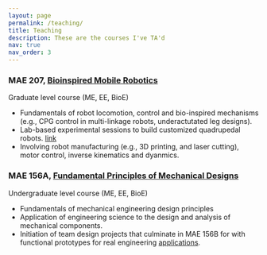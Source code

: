```yaml
---
layout: page
permalink: /teaching/
title: Teaching
description: These are the courses I've TA'd
nav: true
nav_order: 3
---
```


### MAE 207, [Bioinspired Mobile Robotics](http://gravishlab.ucsd.edu/teaching/)
Graduate level course (ME, EE, BioE)
- Fundamentals of robot locomotion, control and bio-inspired mechanisms (e.g., CPG control in multi-linkage robots, underactutated leg designs).
- Lab-based experimental sessions to build customized quadrupedal robots. [link](https://twitter.com/ucsdjacobs/status/1007075113735413760)
- Involving robot manufacturing (e.g., 3D printing, and laser cutting), motor control, inverse kinematics and dyanmics.


### MAE 156A, [Fundamental Principles of Mechanical Designs](https://mae156a.eng.ucsd.edu/)
Undergraduate level course (ME, EE, BioE)
- Fundamentals of mechanical engineering design principles
- Application of engineering science to the design and analysis of mechanical components.
- Initiation of team design projects that culminate in MAE 156B for with functional prototypes for real engineering [applications](https://mae156b.eng.ucsd.edu/projects/projects-winter-2022). 
